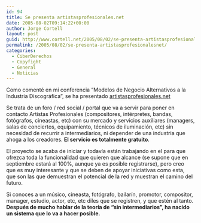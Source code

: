 ```yaml
---
id: 94
title: Se presenta artistasprofesionales.net
date: 2005-08-02T09:14:22+00:00
author: Jorge Cortell
layout: post
guid: http://www.cortell.net/2005/08/02/se-presenta-artistasprofesionalesnet/
permalink: /2005/08/02/se-presenta-artistasprofesionalesnet/
categories:
  - CiberDerechos
  - Copyfight
  - General
  - Noticias
---
```

Como comenté en mi conferencia &#8220;Modelos de Negocio Alternativos a la Industria Discográfica&#8221;, se ha presentado [artistasprofesionales.net](http://www.artistasprofesionales.net)

Se trata de un foro / red social / portal que va a servir para poner en contacto Artistas Profesionales (compositores, intérpretes, bandas, fotógrafos, cineastas, etc) con su mercado y servicios auxiliares (managers, salas de conciertos, equipamiento, técnicos de iluminación, etc) sin necesidad de recurrir a intermediarios, ni depender de una industria que ahoga a los creadores. **El servicio es totalmente gratuito**.

El proyecto se acaba de iniciar y todaví­a están trabajando en el para que ofrezca toda la funcionalidad que quieren que alcance (se supone que en septiembre estará al 100%, aunque ya es posible registrarse), pero creo que es muy interesante y que se deben de apoyar iniciativas como esta, que son las que demuestran el potencial de la red y muestran el camino del futuro.

Si conoces a un músico, cineasta, fotógrafo, bailarí­n, promotor, compositor, manager, estudio, actor, etc, etc diles que se registren, y que estén al tanto. **Después de mucho hablar de la teorí­a de &#8220;sin intermediarios&#8221;, ha nacido un sistema que lo va a hacer posible.**